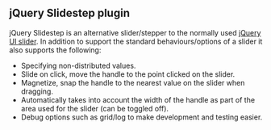 ## jQuery Slidestep plugin

jQuery Slidestep is an alternative slider/stepper to the normally used [jQuery UI slider](http://jqueryui.com/demos/slider/).
In addition to support the standard behaviours/options of a slider it also supports the following:

* Specifying non-distributed values.
* Slide on click, move the handle to the point clicked on the slider.
* Magnetize, snap the handle to the nearest value on the slider when dragging.
* Automatically takes into account the width of the handle as part of the area used for the slider (can be toggled off).
* Debug options such as grid/log to make development and testing easier.
